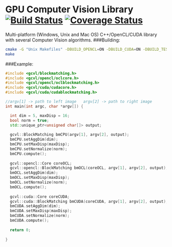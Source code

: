# GPU Computer Vision Library [![Build Status](https://travis-ci.org/omaralvarez/GCVL.svg?branch=master)](https://travis-ci.org/omaralvarez/GCVL) [![Coverage Status](https://coveralls.io/repos/omaralvarez/GCVL/badge.svg?branch=master&service=github)](https://coveralls.io/github/omaralvarez/GCVL?branch=master)
Multi-platform (Windows, Unix and Mac OS) C++/OpenCL/CUDA library with several Computer Vision algorithms.
###Building:
```bash
cmake -G "Unix Makefiles" -DBUILD_OPENCL=ON -DBUILD_CUDA=ON -DBUILD_TESTS=ON .
make
```
###Example:
```cpp
#include <gcvl/blockmatching.h>
#include <gcvl/opencl/oclcore.h>
#include <gcvl/opencl/oclblockmatching.h>
#include <gcvl/cuda/cudacore.h>
#include <gcvl/cuda/cudablockmatching.h>

//argv[1] -> path to left image   argv[2] -> path to right image
int main(int argc, char *argv[]) {

  int dim = 5, maxDisp = 16;
  bool norm = true;
  std::unique_ptr<unsigned char[]> output;
  
  gcvl::BlockMatching bmCPU(argv[1], argv[2], output);
  bmCPU.setAggDim(dim);
  bmCPU.setMaxDisp(maxDisp);
  bmCPU.setNormalize(norm);
  bmCPU.compute();
  
  gcvl::opencl::Core coreOCL;
  gcvl::opencl::BlockMatching bmOCL(coreOCL, argv[1], argv[2], output);
  bmOCL.setAggDim(dim);
  bmOCL.setMaxDisp(maxDisp);
  bmOCL.setNormalize(norm);
  bmOCL.compute();
  
  gcvl::cuda::Core coreCUDA;
  gcvl::cuda::BlockMatching bmCUDA(coreCUDA, argv[1], argv[2], output);
  bmCUDA.setAggDim(dim);
  bmCUDA.setMaxDisp(maxDisp);
  bmCUDA.setNormalize(norm);
  bmCUDA.compute();
  
  return 0;
  
}
```
